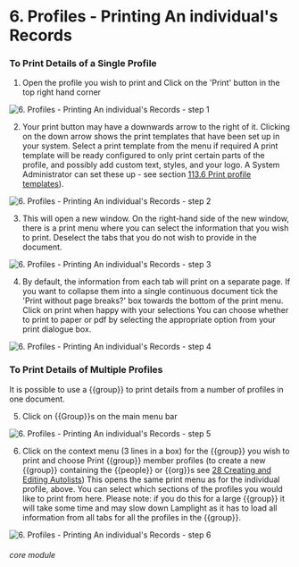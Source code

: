# 6. Profiles - Printing An individual's Records

### To Print Details of a Single Profile

1. Open the profile you wish to print and Click on the &#039;Print&#039; button in the top right hand corner

![6. Profiles - Printing An individual's Records - step 1](6._Profiles_-_Printing_An_individual's_Records_im_1.png)

2. Your print button may have a downwards arrow to the right of it. Clicking on the down arrow shows the print templates that have been set up in your system. Select a print template from the menu if required
A print template will be ready configured to only print certain parts of the profile, and possibly add custom text, styles, and your logo. A System Administrator can set these up - see section [113.6 Print profile templates](/help/index/p/113.6)).

![6. Profiles - Printing An individual's Records - step 2](6._Profiles_-_Printing_An_individual's_Records_im_2.png)

3. This will open a new window. On the right-hand side of the new window, there is a print menu where you can select the information that you wish to print. Deselect the tabs that you do not wish to provide in the document.

![6. Profiles - Printing An individual's Records - step 3](6._Profiles_-_Printing_An_individual's_Records_im_3.png)

4. By default, the information from each tab will print on a separate page. If you want to collapse them into a single continuous document tick the &#039;Print without page breaks?&#039; box towards the bottom of the print menu. Click on print when happy with your selections
You can choose whether to print to paper or pdf by selecting the appropriate option from your print dialogue box.

![6. Profiles - Printing An individual's Records - step 4](6._Profiles_-_Printing_An_individual's_Records_im_4.png)

### To Print Details of Multiple Profiles
It is possible to use a {{group}} to print details from a number of profiles in one document.

5. Click on {{Group}}s on the main menu bar

![6. Profiles - Printing An individual's Records - step 5](6._Profiles_-_Printing_An_individual's_Records_im_5.png)

6. Click on the context menu (3 lines in a box) for the {{group}} you wish to print and choose Print {{group}} member profiles (to create a new {{group}} containing the {{people}} or {{org}}s see [28 Creating and Editing Autolists](/help/index/p/28))
This opens the same print menu as for the individual profile, above. You can select which sections of the profiles you would like to print from here.
Please note: if you do this for a large {{group}} it will take some time and may slow down Lamplight as it has to load all information from all tabs for all the profiles in the {{group}}.

![6. Profiles - Printing An individual's Records - step 6](6._Profiles_-_Printing_An_individual's_Records_im_6.png)


###### core module
